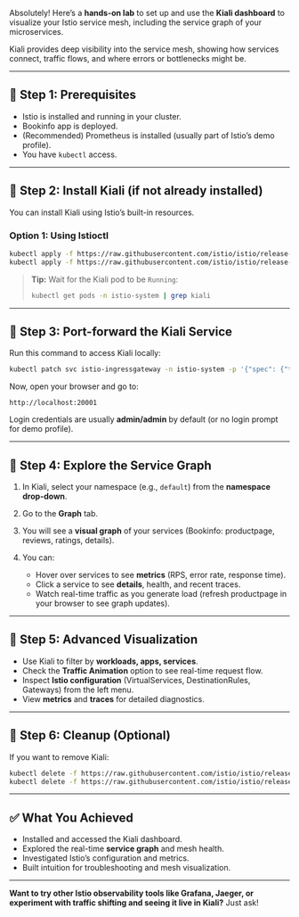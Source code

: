 Absolutely! Here’s a **hands-on lab** to set up and use the **Kiali dashboard** to visualize your Istio service mesh, including the service graph of your microservices.

Kiali provides deep visibility into the service mesh, showing how services connect, traffic flows, and where errors or bottlenecks might be.

---

## 🧪 Step 1: Prerequisites

* Istio is installed and running in your cluster.
* Bookinfo app is deployed.
* (Recommended) Prometheus is installed (usually part of Istio’s demo profile).
* You have `kubectl` access.

---

## 🧪 Step 2: Install Kiali (if not already installed)

You can install Kiali using Istio’s built-in resources.

### **Option 1: Using Istioctl**

```bash
kubectl apply -f https://raw.githubusercontent.com/istio/istio/release-1.20/samples/addons/kiali.yaml
kubectl apply -f https://raw.githubusercontent.com/istio/istio/release-1.20/samples/addons/prometheus.yaml
```

> **Tip:** Wait for the Kiali pod to be `Running`:
>
> ```bash
> kubectl get pods -n istio-system | grep kiali
> ```

---

## 🧪 Step 3: Port-forward the Kiali Service

Run this command to access Kiali locally:

```bash
kubectl patch svc istio-ingressgateway -n istio-system -p '{"spec": {"type": "LoadBalancer"}}'

```

Now, open your browser and go to:

```
http://localhost:20001
```

Login credentials are usually **admin/admin** by default (or no login prompt for demo profile).

---

## 🧪 Step 4: Explore the Service Graph

1. In Kiali, select your namespace (e.g., `default`) from the **namespace drop-down**.
2. Go to the **Graph** tab.
3. You will see a **visual graph** of your services (Bookinfo: productpage, reviews, ratings, details).
4. You can:

   * Hover over services to see **metrics** (RPS, error rate, response time).
   * Click a service to see **details**, health, and recent traces.
   * Watch real-time traffic as you generate load (refresh productpage in your browser to see graph updates).

---

## 🧪 Step 5: Advanced Visualization

* Use Kiali to filter by **workloads, apps, services**.
* Check the **Traffic Animation** option to see real-time request flow.
* Inspect **Istio configuration** (VirtualServices, DestinationRules, Gateways) from the left menu.
* View **metrics** and **traces** for detailed diagnostics.

---

## 🧹 Step 6: Cleanup (Optional)

If you want to remove Kiali:

```bash
kubectl delete -f https://raw.githubusercontent.com/istio/istio/release-1.20/samples/addons/kiali.yaml
kubectl delete -f https://raw.githubusercontent.com/istio/istio/release-1.20/samples/addons/prometheus.yaml
```

---

## ✅ What You Achieved

* Installed and accessed the Kiali dashboard.
* Explored the real-time **service graph** and mesh health.
* Investigated Istio’s configuration and metrics.
* Built intuition for troubleshooting and mesh visualization.

---

**Want to try other Istio observability tools like Grafana, Jaeger, or experiment with traffic shifting and seeing it live in Kiali?** Just ask!
